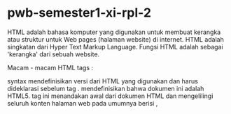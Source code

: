 # pwb-semester1-xi-rpl-2

HTML adalah bahasa komputer yang digunakan untuk membuat kerangka atau struktur untuk Web pages (halaman website) di internet.
HTML adalah singkatan dari Hyper Text Markup Language.
Fungsi HTML adalah sebagai 'kerangka' dari sebuah website.

Macam - macam HTML tags :
<!DOCTYPE> syntax mendefinisikan versi dari HTML yang digunakan dan harus dideklarasi sebelum tag <html>. <!DOCTYPE html>mendefinisikan bahwa dokumen ini adalah HTML5.
<html> tag ini menandakan awal dari dokumen HTML dan mengelilingi seluruh konten halaman web
<head> pada umumnya berisi <meta>, <title>, konten css/js internal maupun link ke file css/js eksternal.
<body> tag ini berisi konten website yang ingin ditampilkan pada browser.
<title> tag ini digunakan untuk menentukan judul halaman web yang akan ditampilkan di bilah judul atau tab browser
